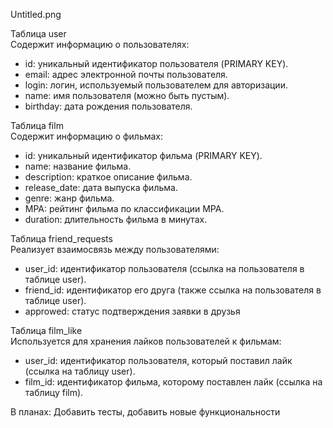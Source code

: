 Untitled.png

Таблица user  
Содержит информацию о пользователях:
- id: уникальный идентификатор пользователя (PRIMARY KEY).
- email: адрес электронной почты пользователя.
- login: логин, используемый пользователем для авторизации.
- name: имя пользователя (можно быть пустым).
- birthday: дата рождения пользователя.

Таблица film  
Содержит информацию о фильмах:
- id: уникальный идентификатор фильма (PRIMARY KEY).
- name: название фильма.
- description: краткое описание фильма.
- release_date: дата выпуска фильма.
- genre: жанр фильма.
- MPA: рейтинг фильма по классификации MPA.
- duration: длительность фильма в минутах.

Таблица friend_requests  
Реализует взаимосвязь между пользователями:
- user_id: идентификатор пользователя (ссылка на пользователя в таблице user).
- friend_id: идентификатор его друга (также ссылка на пользователя в таблице user).
- approwed: статус подтверждения заявки в друзья

Таблица film_like  
Используется для хранения лайков пользователей к фильмам:
- user_id: идентификатор пользователя, который поставил лайк (ссылка на таблицу user).
- film_id: идентификатор фильма, которому поставлен лайк (ссылка на таблицу film). 


В планах: Добавить тесты, добавить новые функциональности
